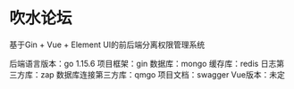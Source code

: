 # 吹水论坛
基于Gin + Vue + Element UI的前后端分离权限管理系统

后端语言版本：go 1.15.6
项目框架：gin
数据库：mongo
缓存库：redis
日志第三方库：zap
数据库连接第三方库：qmgo
项目文档：swagger
Vue版本：未定
